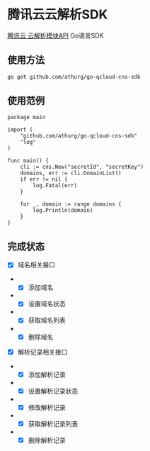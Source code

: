 # 腾讯云云解析SDK

[腾讯云 云解析模块API](https://cloud.tencent.com/document/product/302) Go语言SDK

## 使用方法
```sh
go get github.com/athurg/go-qcloud-cns-sdk 
```

## 使用范例
```golang
package main

import (
	"github.com/athurg/go-qcloud-cns-sdk"
	"log"
)

func main() {
	cli := cns.New("secretId", "secretKey")
	domains, err := cli.DomainList()
	if err != nil {
		log.Fatal(err)
	}

	for _, domain := range domains {
		log.Println(domain)
	}
}
```


## 完成状态

- [x] 域名相关接口
- - [x] 添加域名
- - [x] 设置域名状态
- - [x] 获取域名列表
- - [x] 删除域名
- [x] 解析记录相关接口
- - [x] 添加解析记录
- - [x] 设置解析记录状态
- - [x] 修改解析记录
- - [x] 获取解析记录列表
- - [x] 删除解析记录
